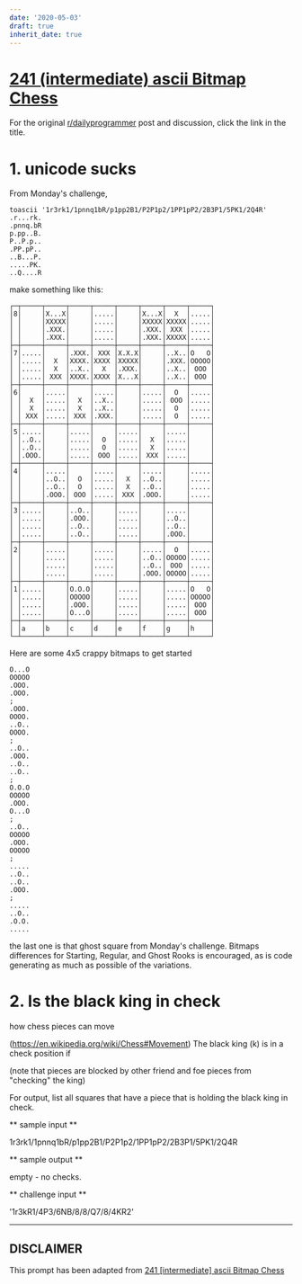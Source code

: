 ```yaml
---
date: '2020-05-03'
draft: true
inherit_date: true
---
```


# [241 (intermediate) ascii Bitmap Chess](https://www.reddit.com/r/dailyprogrammer/comments/3t9lar/20151118_challenge_241_intermediate_ascii_bitmap/)

For the original [r/dailyprogrammer](https://www.reddit.com/r/dailyprogrammer/) post and discussion, click the link in the title.

# 1. unicode sucks
From Monday's challenge,


```
toascii '1r3rk1/1pnnq1bR/p1pp2B1/P2P1p2/1PP1pP2/2B3P1/5PK1/2Q4R'
.r...rk.
.pnnq.bR
p.pp..B.
P..P.p..
.PP.pP..
..B...P.
.....PK.
..Q....R
```
make something like this:


```
┌─┬─────┬─────┬─────┬─────┬─────┬─────┬─────┬─────┐
│8│     │X...X│     │.....│     │X...X│  X  │.....│
│ │     │XXXXX│     │.....│     │XXXXX│XXXXX│.....│
│ │     │.XXX.│     │.....│     │.XXX.│ XXX │.....│
│ │     │.XXX.│     │.....│     │.XXX.│XXXXX│.....│
├─┼─────┼─────┼─────┼─────┼─────┼─────┼─────┼─────┤
│7│.....│     │.XXX.│ XXX │X.X.X│     │..X..│O   O│
│ │.....│  X  │XXXX.│XXXX │XXXXX│     │.XXX.│OOOOO│
│ │.....│  X  │..X..│  X  │.XXX.│     │..X..│ OOO │
│ │.....│ XXX │XXXX.│XXXX │X...X│     │..X..│ OOO │
├─┼─────┼─────┼─────┼─────┼─────┼─────┼─────┼─────┤
│6│     │.....│     │.....│     │.....│  O  │.....│
│ │  X  │.....│  X  │..X..│     │.....│ OOO │.....│
│ │  X  │.....│  X  │..X..│     │.....│  O  │.....│
│ │ XXX │.....│ XXX │.XXX.│     │.....│  O  │.....│
├─┼─────┼─────┼─────┼─────┼─────┼─────┼─────┼─────┤
│5│.....│     │.....│     │.....│     │.....│     │
│ │..O..│     │.....│  O  │.....│  X  │.....│     │
│ │..O..│     │.....│  O  │.....│  X  │.....│     │
│ │.OOO.│     │.....│ OOO │.....│ XXX │.....│     │
├─┼─────┼─────┼─────┼─────┼─────┼─────┼─────┼─────┤
│4│     │.....│     │.....│     │.....│     │.....│
│ │     │..O..│  O  │.....│  X  │..O..│     │.....│
│ │     │..O..│  O  │.....│  X  │..O..│     │.....│
│ │     │.OOO.│ OOO │.....│ XXX │.OOO.│     │.....│
├─┼─────┼─────┼─────┼─────┼─────┼─────┼─────┼─────┤
│3│.....│     │..O..│     │.....│     │.....│     │
│ │.....│     │.OOO.│     │.....│     │..O..│     │
│ │.....│     │..O..│     │.....│     │..O..│     │
│ │.....│     │..O..│     │.....│     │.OOO.│     │
├─┼─────┼─────┼─────┼─────┼─────┼─────┼─────┼─────┤
│2│     │.....│     │.....│     │.....│  O  │.....│
│ │     │.....│     │.....│     │..O..│OOOOO│.....│
│ │     │.....│     │.....│     │..O..│ OOO │.....│
│ │     │.....│     │.....│     │.OOO.│OOOOO│.....│
├─┼─────┼─────┼─────┼─────┼─────┼─────┼─────┼─────┤
│1│.....│     │O.O.O│     │.....│     │.....│O   O│
│ │.....│     │OOOOO│     │.....│     │.....│OOOOO│
│ │.....│     │.OOO.│     │.....│     │.....│ OOO │
│ │.....│     │O...O│     │.....│     │.....│ OOO │
├─┼─────┼─────┼─────┼─────┼─────┼─────┼─────┼─────┤
│ │a    │b    │c    │d    │e    │f    │g    │h    │
└─┴─────┴─────┴─────┴─────┴─────┴─────┴─────┴─────┘
```
Here are some 4x5 crappy bitmaps to get started


```
O...O
OOOOO
.OOO.
.OOO.
;
.OOO.
OOOO.
..O..
OOOO.
;
..O..
.OOO.
..O..
..O..
;
O.O.O
OOOOO
.OOO.
O...O
;
..O..
OOOOO
.OOO.
OOOOO
;
.....
..O..
..O..
.OOO.
;
.....
..O..
.O.O.
.....
```
the last one is that ghost square from Monday's challenge.  Bitmaps differences for Starting, Regular, and Ghost Rooks is encouraged, as is code generating as much as possible of the variations.

# 2. Is the black king in check
how chess pieces can move

(https://en.wikipedia.org/wiki/Chess#Movement)
The black king (k) is in a check position if

(note that pieces are blocked by other friend and foe pieces from "checking" the king)

For output, list all squares that have a piece that is holding the black king in check.

** sample input **

1r3rk1/1pnnq1bR/p1pp2B1/P2P1p2/1PP1pP2/2B3P1/5PK1/2Q4R

** sample output **

empty - no checks.

** challenge input **

'1r3kR1/4P3/6NB/8/8/Q7/8/4KR2'


----
## **DISCLAIMER**
This prompt has been adapted from [241 [intermediate] ascii Bitmap Chess](https://www.reddit.com/r/dailyprogrammer/comments/3t9lar/20151118_challenge_241_intermediate_ascii_bitmap/
)
